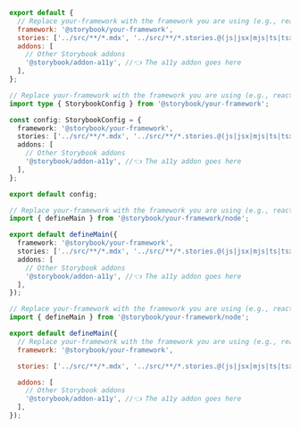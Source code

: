 ```js filename=".storybook/main.js" renderer="common" language="js" tabTitle="CSF 3"
export default {
  // Replace your-framework with the framework you are using (e.g., react-vite, vue3-vite, angular, etc.)
  framework: '@storybook/your-framework',
  stories: ['../src/**/*.mdx', '../src/**/*.stories.@(js|jsx|mjs|ts|tsx)'],
  addons: [
    // Other Storybook addons
    '@storybook/addon-a11y', //👈 The a11y addon goes here
  ],
};
```

```ts filename=".storybook/main.ts" renderer="common" language="ts" tabTitle="CSF 3"
// Replace your-framework with the framework you are using (e.g., react-vite, vue3-vite, angular, etc.)
import type { StorybookConfig } from '@storybook/your-framework';

const config: StorybookConfig = {
  framework: '@storybook/your-framework',
  stories: ['../src/**/*.mdx', '../src/**/*.stories.@(js|jsx|mjs|ts|tsx)'],
  addons: [
    // Other Storybook addons
    '@storybook/addon-a11y', //👈 The a11y addon goes here
  ],
};

export default config;
```

```ts filename=".storybook/main.ts" renderer="react" language="ts" tabTitle="CSF Next 🧪"
// Replace your-framework with the framework you are using (e.g., react-vite, nextjs, nextjs-vite)
import { defineMain } from '@storybook/your-framework/node';

export default defineMain({
  framework: '@storybook/your-framework',
  stories: ['../src/**/*.mdx', '../src/**/*.stories.@(js|jsx|mjs|ts|tsx)'],
  addons: [
    // Other Storybook addons
    '@storybook/addon-a11y', //👈 The a11y addon goes here
  ],
});
```

<!-- JS snippets still needed while providing both CSF 3 & Next -->

```js filename=".storybook/main.js" renderer="react" language="js" tabTitle="CSF Next 🧪"
// Replace your-framework with the framework you are using (e.g., react-vite, nextjs, nextjs-vite)
import { defineMain } from '@storybook/your-framework/node';

export default defineMain({
  // Replace your-framework with the framework you are using (e.g., react-vite, nextjs, nextjs-vite)
  framework: '@storybook/your-framework',

  stories: ['../src/**/*.mdx', '../src/**/*.stories.@(js|jsx|mjs|ts|tsx)'],

  addons: [
    // Other Storybook addons
    '@storybook/addon-a11y', //👈 The a11y addon goes here
  ],
});
```
